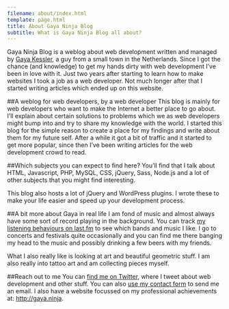```yaml
---
filename: about/index.html
template: page.html
title: About Gaya Ninja Blog
subtitle: What is Gaya Ninja Blog all about?
---
```


Gaya Ninja Blog is a weblog about web development written and managed by [Gaya Kessler](http://gaya.ninja), a guy
from a small town in the Netherlands.
Since I got the chance (and knowledge) to get my hands dirty with web development I’ve been in love
with it. Just two years after starting to learn how to make websites I took a job as a web developer. Not much
longer after that I started writing articles which ended up on this website.

##A weblog for web developers, by a web developer
This blog is mainly for web developers who want to make the Internet a better place to go about. I’ll explain about
certain solutions to problems which we as web developers might bump into and try to share my knowledge with the
world. I started this blog for the simple reason to create a place for my findings and write about them for my
future self. After a while it got a bit of traffic and it started to get more popular, since then I’ve been writing
articles for the web development crowd to read.

##Which subjects you can expect to find here?
You’ll find that I talk about HTML, Javascript, PHP, MySQL, CSS, jQuery, Sass, Node.js and a lot of other subjects that
you might find interesting.

This blog also hosts a lot of jQuery and WordPress plugins. I wrote these to make your life easier and speed up your
development process.

##A bit more about Gaya in real life
I am fond of music and almost always have some sort of record playing in the background. You can track [my listening
behaviours on last.fm](http://www.last.fm/user/xgayax) to see which bands and music I like. I go to concerts and
festivals quite occasionally and you can find me there banging my head to the music and possibly drinking a few beers
with my friends.

What I also really like is looking at art and beautiful geometric stuff. I am also really into tattoo art and am
collecting pieces myself.

##Reach out to me
You can [find me on Twitter](http://twitter.com/gayadesign), where I tweet about web development and other stuff.
You can also [use my contact form](/contact/) to send me an email. I also have a website focussed on my professional
achievements at: http://gaya.ninja.